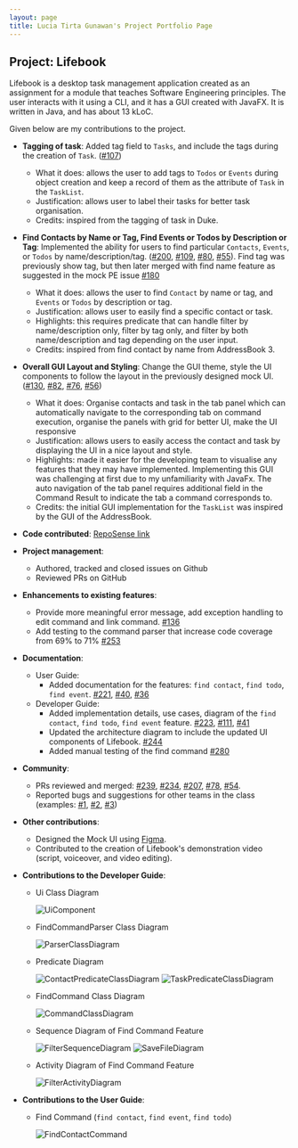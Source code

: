 ```yaml
---
layout: page
title: Lucia Tirta Gunawan's Project Portfolio Page
---
```


## Project: Lifebook

Lifebook is a desktop task management application created as an assignment for a module that teaches Software Engineering principles. The user interacts with it using a CLI, and it has a GUI created with JavaFX. It is written in Java, and has about 13 kLoC.

Given below are my contributions to the project.

* **Tagging of task**: Added tag field to `Tasks`, and include the tags during the creation of `Task`. ([\#107](https://github.com/AY2021S1-CS2103T-F12-4/tp/pull/107))
  * What it does: allows the user to add tags to `Todos` or `Events` during object creation and keep a record of them as the attribute of `Task` in the `TaskList`.
  * Justification: allows user to label their tasks for better task organisation.
  * Credits: inspired from the tagging of task in Duke.

* **Find Contacts by Name or Tag, Find Events or Todos by Description or Tag**: Implemented the ability for users to find particular `Contacts`, `Events`, or `Todos` by name/description/tag. ([\#200](https://github.com/AY2021S1-CS2103T-F12-4/tp/pull/200), [\#109](https://github.com/AY2021S1-CS2103T-F12-4/tp/pull/109), [\#80](https://github.com/AY2021S1-CS2103T-F12-4/tp/pull/80), [\#55](https://github.com/AY2021S1-CS2103T-F12-4/tp/pull/55)). Find tag was previously show tag, but  then later merged with find name feature as suggested in the mock PE issue [\#180](https://github.com/AY2021S1-CS2103T-F12-4/tp/issues/180)
  * What it does: allows the user to find `Contact` by name or tag, and `Events` or `Todos` by description or tag.
  * Justification:  allows user to easily find a specific contact or task.
  * Highlights: this requires predicate that can handle filter by name/description only, filter by tag only, and filter by both name/description and tag depending on the user input.
  * Credits: inspired from find contact by name from AddressBook 3.

* **Overall GUI Layout and Styling**: Change the GUI theme, style the UI components to follow the layout in the previously designed mock UI. ([\#130](https://github.com/AY2021S1-CS2103T-F12-4/tp/pull/130), [\#82](https://github.com/AY2021S1-CS2103T-F12-4/tp/pull/82), [\#76](https://github.com/AY2021S1-CS2103T-F12-4/tp/pull/76), [\#56](https://github.com/AY2021S1-CS2103T-F12-4/tp/pull/56))
  * What it does: Organise contacts and task in the tab panel which can automatically navigate to the corresponding tab on command execution, organise the panels with grid for better UI, make the UI responsive
  * Justification:  allows users to easily access the contact and task by displaying the UI in a nice layout and style.
  * Highlights: made it easier for the developing team to visualise any features that they may have implemented. Implementing this GUI was challenging at first due to my unfamiliarity with JavaFx. The auto navigation of the tab panel requires additional field in the Command Result to indicate the tab a command corresponds to.
  * Credits: the initial GUI implementation for the `TaskList` was inspired by the GUI of the AddressBook.


* **Code contributed**: [RepoSense link](https://nus-cs2103-ay2021s1.github.io/tp-dashboard/#breakdown=true&search=&sort=groupTitle&sortWithin=title&since=2020-08-14&timeframe=commit&mergegroup=&groupSelect=groupByRepos&checkedFileTypes=docs~functional-code~test-code~other&tabOpen=true&tabType=authorship&tabAuthor=luciatirta&tabRepo=AY2021S1-CS2103T-F12-4%2Ftp%5Bmaster%5D&authorshipIsMergeGroup=false&authorshipFileTypes=docs~functional-code~test-code)

* **Project management**:
  * Authored, tracked and closed issues on Github
  * Reviewed PRs on GitHub

* **Enhancements to existing features**:
  * Provide more meaningful error message, add exception handling to edit command and link command. [\#136](https://github.com/AY2021S1-CS2103T-F12-4/tp/pull/136)
  * Add testing to the command parser that increase code coverage from 69% to 71% [\#253](https://github.com/AY2021S1-CS2103T-F12-4/tp/pull/253)

* **Documentation**:
  * User Guide:
    * Added documentation for the features: `find contact`, `find todo`, `find event`. [\#221](https://github.com/AY2021S1-CS2103T-F12-4/tp/pull/221), [\#40](https://github.com/AY2021S1-CS2103T-F12-4/tp/pull/40), [\#36](https://github.com/AY2021S1-CS2103T-F12-4/tp/pull/36)
  * Developer Guide:
    * Added implementation details, use cases, diagram of the `find contact`, `find todo`, `find event` feature. [\#223](https://github.com/AY2021S1-CS2103T-F12-4/tp/pull/223), [\#111](https://github.com/AY2021S1-CS2103T-F12-4/tp/pull/111), [\#41](https://github.com/AY2021S1-CS2103T-F12-4/tp/pull/41)
    * Updated the architecture diagram to include the updated UI components of Lifebook. [\#244](https://github.com/AY2021S1-CS2103T-F12-4/tp/pull/244)
    * Added manual testing of the find command [\#280](https://github.com/AY2021S1-CS2103T-F12-4/tp/pull/280)

* **Community**:
  * PRs reviewed and merged: [\#239](https://github.com/AY2021S1-CS2103T-F12-4/tp/pull/239), [\#234](https://github.com/AY2021S1-CS2103T-F12-4/tp/pull/234), [\#207](https://github.com/AY2021S1-CS2103T-F12-4/tp/pull/207), [\#78](https://github.com/AY2021S1-CS2103T-F12-4/tp/pull/78), [\#54](https://github.com/AY2021S1-CS2103T-F12-4/tp/pull/54).
  * Reported bugs and suggestions for other teams in the class (examples: [\#1](https://github.com/luciatirta/ped/issues/1), [\#2](https://github.com/Caleblyx/ped/issues/2), [\#3](https://github.com/Caleblyx/ped/issues/3))

* **Other contributions**:
  * Designed the Mock UI using [Figma](https://www.figma.com/file/B1tC0wFEH80wViZf6EQCId/Lifebook?node-id=0%3A1).
  * Contributed to the creation of Lifebook's demonstration video (script, voiceover, and video editing).

* **Contributions to the Developer Guide**:

    * Ui Class Diagram

        ![UiComponent](../images/UpdatedUiClassDiagram.png)

    * FindCommandParser Class Diagram

        ![ParserClassDiagram](../images/findFunction/FindCommandParserClassDiagram.png)
        
    * Predicate Diagram
    
        ![ContactPredicateClassDiagram](../images/findFunction/ContactMatchesFindKeywordPredicate.png)
        ![TaskPredicateClassDiagram](../images/findFunction/TaskMatchesFindKeywordPredicate.png)

    * FindCommand Class Diagram

        ![CommandClassDiagram](../images/findFunction/FindCommandClassDiagram.png)

    * Sequence Diagram of Find Command Feature

        ![FilterSequenceDiagram](../images/findFunction/FindCommandSequenceDiagram.png)
        ![SaveFileDiagram](../images/findFunction/SaveLifebook.png)

    * Activity Diagram of Find Command Feature

        ![FilterActivityDiagram](../images/findFunction/FindCommandActivityDiagram.png)
        
* **Contributions to the User Guide**:

    * Find Command (`find contact`, `find event`, `find todo`)

        ![FindContactCommand](../images/PPP-luciatirta/findContactCommand.png)
    
    